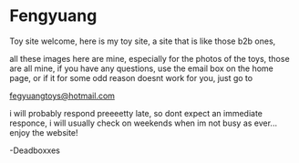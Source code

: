# Fengyuang
Toy site
welcome, here is my toy site, a site that is like those b2b ones,

all these images here are mine, especially for the photos of the toys, those are all mine,
if you have any questions, use the email box on the home page, or if it for some odd reason doesnt work for you, just go to

fegyuangtoys@hotmail.com

i will probably respond preeeetty late, so dont expect an immediate responce, i will usually check on weekends when im not busy as ever...
enjoy the website!

-Deadboxxes
